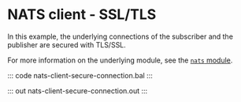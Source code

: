# NATS client - SSL/TLS

In this example, the underlying connections of the subscriber and the publisher are secured with TLS/SSL.

For more information on the underlying module, see the [`nats` module](https://lib.ballerina.io/ballerinax/nats/latest).

::: code nats-client-secure-connection.bal :::

::: out nats-client-secure-connection.out :::
